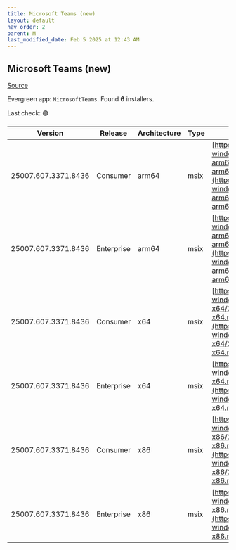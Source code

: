 ```yaml
---
title: Microsoft Teams (new)
layout: default
nav_order: 2
parent: M
last_modified_date: Feb 5 2025 at 12:43 AM
---
```


## Microsoft Teams (new)

[Source](https://www.microsoft.com/teams)

Evergreen app: `MicrosoftTeams`. Found **6** installers.

Last check: 🟢

| Version             | Release    | Architecture | Type | URI                                                                                                                                                                                                                                |
| ------------------- | ---------- | ------------ | ---- | ---------------------------------------------------------------------------------------------------------------------------------------------------------------------------------------------------------------------------------- |
| 25007.607.3371.8436 | Consumer   | arm64        | msix | [https://installer.teams.static.microsoft/production-windows-arm64/25007.607.3371.8436/MicrosoftTeams-arm64.msix](https://installer.teams.static.microsoft/production-windows-arm64/25007.607.3371.8436/MicrosoftTeams-arm64.msix) |
| 25007.607.3371.8436 | Enterprise | arm64        | msix | [https://installer.teams.static.microsoft/production-windows-arm64/25007.607.3371.8436/MSTeams-arm64.msix](https://installer.teams.static.microsoft/production-windows-arm64/25007.607.3371.8436/MSTeams-arm64.msix)               |
| 25007.607.3371.8436 | Consumer   | x64          | msix | [https://installer.teams.static.microsoft/production-windows-x64/25007.607.3371.8436/MicrosoftTeams-x64.msix](https://installer.teams.static.microsoft/production-windows-x64/25007.607.3371.8436/MicrosoftTeams-x64.msix)         |
| 25007.607.3371.8436 | Enterprise | x64          | msix | [https://installer.teams.static.microsoft/production-windows-x64/25007.607.3371.8436/MSTeams-x64.msix](https://installer.teams.static.microsoft/production-windows-x64/25007.607.3371.8436/MSTeams-x64.msix)                       |
| 25007.607.3371.8436 | Consumer   | x86          | msix | [https://installer.teams.static.microsoft/production-windows-x86/25007.607.3371.8436/MicrosoftTeams-x86.msix](https://installer.teams.static.microsoft/production-windows-x86/25007.607.3371.8436/MicrosoftTeams-x86.msix)         |
| 25007.607.3371.8436 | Enterprise | x86          | msix | [https://installer.teams.static.microsoft/production-windows-x86/25007.607.3371.8436/MSTeams-x86.msix](https://installer.teams.static.microsoft/production-windows-x86/25007.607.3371.8436/MSTeams-x86.msix)                       |

